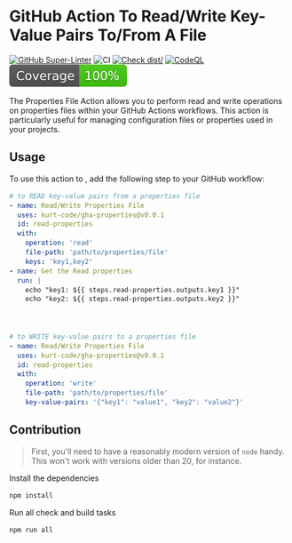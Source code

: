 # GitHub Action To Read/Write Key-Value Pairs To/From A File

[![GitHub Super-Linter](https://github.com/kurt-code/gha-properties/actions/workflows/linter.yml/badge.svg)](https://github.com/super-linter/super-linter)
![CI](https://github.com/kurt-code/gha-properties/actions/workflows/ci.yml/badge.svg)
[![Check dist/](https://github.com/kurt-code/gha-properties/actions/workflows/check-dist.yml/badge.svg)](https://github.com/kurt-code/gha-properties/actions/workflows/check-dist.yml)
[![CodeQL](https://github.com/kurt-code/gha-properties/actions/workflows/codeql-analysis.yml/badge.svg)](https://github.com/kurt-code/gha-properties/actions/workflows/codeql-analysis.yml)
[![Coverage](./badges/coverage.svg)](./badges/coverage.svg)

The Properties File Action allows you to perform read and write operations on properties files
within your GitHub Actions workflows. This action is particularly useful for managing configuration
files or properties used in your projects.

## Usage

To use this action to , add the following step to your GitHub workflow:

```yaml
# to READ key-value pairs from a properties file
- name: Read/Write Properties File
  uses: kurt-code/gha-properties@v0.0.1
  id: read-properties
  with:
    operation: 'read'
    file-path: 'path/to/properties/file'
    keys: 'key1,key2'
- name: Get the Read properties
  run: |
    echo "key1: ${{ steps.read-properties.outputs.key1 }}"
    echo "key2: ${{ steps.read-properties.outputs.key2 }}"



# to WRITE key-value pairs to a properties file
- name: Read/Write Properties File
  uses: kurt-code/gha-properties@v0.0.1
  id: read-properties
  with:
    operation: 'write'
    file-path: 'path/to/properties/file'
    key-value-pairs: '{"key1": "value1", "key2": "value2"}'
 ```

## Contribution

> First, you'll need to have a reasonably modern version of `node` handy.
> This won't work with versions older than 20, for instance.

Install the dependencies

```bash
npm install
```

Run all check and build tasks

```bash
npm run all
```
